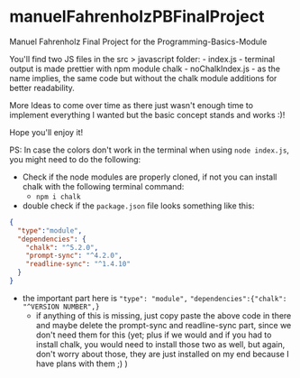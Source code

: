 # manuelFahrenholzPBFinalProject

Manuel Fahrenholz Final Project for the Programming-Basics-Module

You'll find two JS files in the src > javascript folder: - index.js - terminal output is made prettier with npm module chalk - noChalkIndex.js - as the name implies, the same code but without the chalk module additions for better readability.

More Ideas to come over time as there just wasn't enough time to implement everything I wanted but the basic concept stands and works :)!

Hope you'll enjoy it!

PS: In case the colors don't work in the terminal when using `node index.js`, you might need to do the following:

-   Check if the node modules are properly cloned, if not you can install chalk with the following terminal command:
    -   `npm i chalk`
-   double check if the `package.json` file looks something like this:

```JSON
{
  "type":"module",
  "dependencies": {
    "chalk": "^5.2.0",
    "prompt-sync": "^4.2.0",
    "readline-sync": "^1.4.10"
  }
}
```

-   the important part here is `"type": "module",` `"dependencies":{"chalk": "^VERSION NUMBER",}`
    -   if anything of this is missing, just copy paste the above code in there and maybe delete the prompt-sync and readline-sync part, since we don't need them for this (yet; plus if we would and if you had to install chalk, you would need to install those two as well, but again, don't worry about those, they are just installed on my end because I have plans with them ;) )
